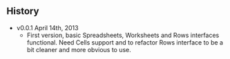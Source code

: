 ## History

- v0.0.1 April 14th, 2013
	- First version, basic Spreadsheets, Worksheets and Rows interfaces functional. Need Cells support and to refactor Rows interface to be a bit cleaner and more obvious to use.